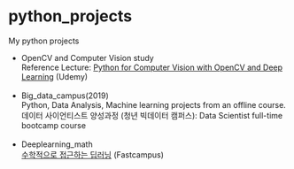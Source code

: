 # python_projects
My python projects

<ul>
<li>
  OpenCV and Computer Vision study<br>
  Reference Lecture: <a href="https://www.udemy.com/course/python-for-computer-vision-with-opencv-and-deep-learning/">Python for Computer Vision with OpenCV and Deep Learning</a> (Udemy)
  </li><br>

<li>
  Big_data_campus(2019)<br>
  Python, Data Analysis, Machine learning projects from an offline course. <br>
  데이터 사이언티스트 양성과정 (청년 빅데이터 캠퍼스): Data Scientist full-time bootcamp course
  </li><br>
  
 <li>
  Deeplearning_math<br>
  <a href="https://www.fastcampus.co.kr/data_online_mathdeep">수학적으로 접근하는 딥러닝</a> (Fastcampus)
  </li>
 

</ul>

